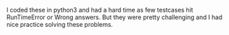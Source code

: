 I coded these in python3 and had a hard time as few testcases hit RunTimeError or Wrong answers. But they were pretty challenging and I had nice practice solving these problems.
